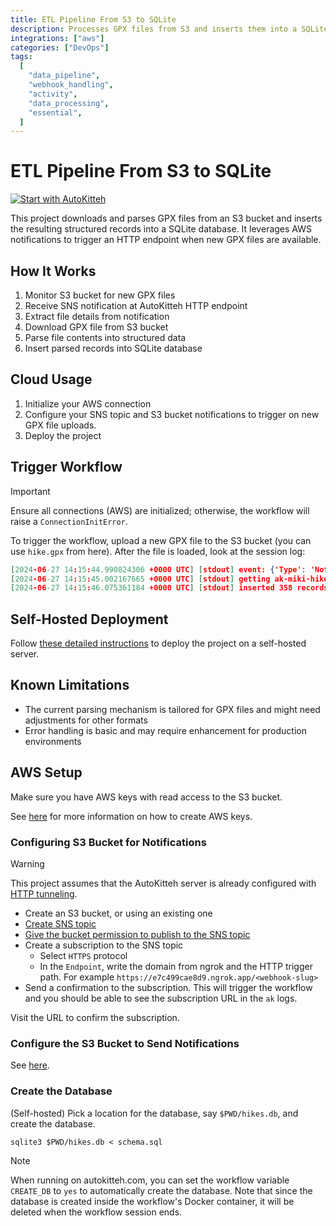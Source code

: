 ```yaml
---
title: ETL Pipeline From S3 to SQLite
description: Processes GPX files from S3 and inserts them into a SQLite database, creating a data pipeline from cloud to structured data
integrations: ["aws"]
categories: ["DevOps"]
tags:
  [
    "data_pipeline",
    "webhook_handling",
    "activity",
    "data_processing",
    "essential",
  ]
---
```


# ETL Pipeline From S3 to SQLite

[![Start with AutoKitteh](https://autokitteh.com/assets/autokitteh-badge.svg)](https://app.autokitteh.cloud/template?template-name=data_pipeline)

This project downloads and parses GPX files from an S3 bucket and inserts the resulting structured records into a SQLite database. It leverages AWS notifications to trigger an HTTP endpoint when new GPX files are available.

## How It Works

1. Monitor S3 bucket for new GPX files
2. Receive SNS notification at AutoKitteh HTTP endpoint
3. Extract file details from notification
4. Download GPX file from S3 bucket
5. Parse file contents into structured data
6. Insert parsed records into SQLite database

## Cloud Usage

1. Initialize your AWS connection
2. Configure your SNS topic and S3 bucket notifications to trigger on new GPX file uploads.
3. Deploy the project

## Trigger Workflow

> [!IMPORTANT]
> Ensure all connections (AWS) are initialized; otherwise, the workflow will raise a `ConnectionInitError`.

To trigger the workflow, upload a new GPX file to the S3 bucket (you can use `hike.gpx` from here).
After the file is loaded, look at the session log:

```json
[2024-06-27 14:15:44.990824306 +0000 UTC] [stdout] event: {'Type': 'Notification', 'MessageId': 'e199ce57-86f5-59ba-a38a-90a0f0e190aa', 'TopicArn': 'arn:aws:sns:eu-north-1:975050051518:hikes', 'Subject': 'Amazon S3 Notification', 'Message': '{"Records":[{"eventVersion":"2.1","eventSource":"aws:s3","awsRegion":"eu-north-1","eventTime":"2024-06-27T14:14:44.418Z","eventName":"ObjectCreated:Put","userIdentity":{"principalId":"AWS:AROA6GBMDB67DH6QBEE75:miki"},"requestParameters":{"sourceIPAddress":"147.235.211.162"},"responseElements":{"x-amz-request-id":"2593RVSRRERSMWG4","x-amz-id-2":"h+wcGUnQUN/uIMMybLf+mQj9k0xeAuUWN6GZw9P2fTNXWtpYY4v76wnvtQ5EZI+epG32f0OFGeB64mQScVkYMTVLatKGvn06nC71SQPTP2s="},"s3":{"s3SchemaVersion":"1.0","configurationId":"new","bucket":{"name":"ak-miki-hikes","ownerIdentity":{"principalId":"A3RBVIBHMVQI0T"},"arn":"arn:aws:s3:::ak-miki-hikes"},"object":{"key":"hike11.gpx","size":31683,"eTag":"07618ea3c6e04cb24c80007a10d91438","sequencer":"00667D73D45F53EA22"}}}]}', 'Timestamp': '2024-06-27T14:14:44.924Z', 'SignatureVersion': '1', 'Signature': 'fpXoBYMe3pvs74mtXy7vKCi9DDmh7kPeecoGuqgsEuyBHLK40yzWaZDb/v71WfsDH/UOLOAWE/LyqkAmOj3xNQVlH9NYh+rRYjAw6YcrzjRvmd2GvRqG6ZCQIxUgrUmXGSibFIGnJeTTEuLdKiP+FDU26ZjvGcAt9ogC6no9MT2+mkPd+9z1Czs+JDEGBV7IgWwDKKQ51Rkt48+CzjYl9EBeQesn4EjTpdIckss3p0324hc6IZneQhLcqopaPNVMLPX83hlAFmCEMSoUxuMp+dyGMaXVG4PsmpP2I3M5lbdnHBk5bueneJRft8xAsLMkFt+tfdwpHbIakm2I14vEZQ==', 'SigningCertURL': 'https://sns.eu-north-1.amazonaws.com/SimpleNotificationService-60eadc530605d63b8e62a523676ef735.pem', 'UnsubscribeURL': 'https://sns.eu-north-1.amazonaws.com/?Action=Unsubscribe&SubscriptionArn=arn:aws:sns:eu-north-1:975050051518:hikes:18b9ba01-43f1-4a6f-a5a1-95c76a68f760'}
[2024-06-27 14:15:45.002167665 +0000 UTC] [stdout] getting ak-miki-hikes/hike11.gpx
[2024-06-27 14:15:46.075361184 +0000 UTC] [stdout] inserted 358 records
```

## Self-Hosted Deployment

Follow [these detailed instructions](https://docs.autokitteh.com/get_started/deployment) to deploy the project on a self-hosted server.

## Known Limitations

- The current parsing mechanism is tailored for GPX files and might need adjustments for other formats
- Error handling is basic and may require enhancement for production environments

## AWS Setup

Make sure you have AWS keys with read access to the S3 bucket.

See [here](https://docs.aws.amazon.com/IAM/latest/UserGuide/id_credentials_access-keys.html) for more information on how to create AWS keys.

### Configuring S3 Bucket for Notifications

> [!WARNING]
> This project assumes that the AutoKitteh server is already configured with
> [HTTP tunneling](https://docs.autokitteh.com/config/http_tunneling/).

- Create an S3 bucket, or using an existing one
- [Create SNS topic](https://docs.aws.amazon.com/sns/latest/dg/sns-create-topic.html)
- [Give the bucket permission to publish to the SNS topic](https://docs.aws.amazon.com/AmazonS3/latest/userguide/ways-to-add-notification-config-to-bucket.html#step1-create-sns-topic-for-notification)
- Create a subscription to the SNS topic
  - Select `HTTPS` protocol
  - In the `Endpoint`, write the domain from ngrok and the HTTP trigger path.
    For example `https://e7c499cae8d9.ngrok.app/<webhook-slug>`
- Send a confirmation to the subscription.
  This will trigger the workflow and you should be able to see the subscription URL in the `ak` logs.

Visit the URL to confirm the subscription.

### Configure the S3 Bucket to Send Notifications

See [here](https://docs.aws.amazon.com/AmazonS3/latest/userguide/ways-to-add-notification-config-to-bucket.html).

### Create the Database

(Self-hosted) Pick a location for the database, say `$PWD/hikes.db`, and create the database.

```
sqlite3 $PWD/hikes.db < schema.sql
```

> [!NOTE]
> When running on autokitteh.com, you can set the workflow variable `CREATE_DB` to `yes` to automatically
> create the database. Note that since the database is created inside the workflow's Docker container,
> it will be deleted when the workflow session ends.
